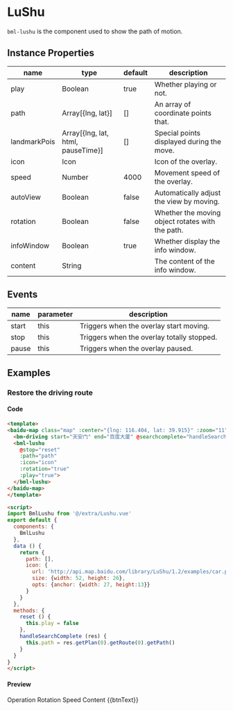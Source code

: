 # LuShu

`bml-lushu` is the component used to show the path of motion.

## Instance Properties

|name|type|default|description|
|------|-----|------|----|
|play|Boolean|true|Whether playing or not.|
|path|Array[{lng, lat}]|[]|An array of coordinate points that.|
|landmarkPois|Array[{lng, lat, html, pauseTime}]|[]|Special points displayed during the move.|
|icon|Icon||Icon of the overlay.|
|speed|Number|4000|Movement speed of the overlay.|
|autoView|Boolean|false|Automatically adjust the view by moving.|
|rotation|Boolean|false|Whether the moving object rotates with the path.|
|infoWindow|Boolean|true|Whether display the info window.|
|content|String||The content of the info window.|

## Events

|name|parameter|description|
|------|----|----|
|start|this|Triggers when the overlay start moving.|
|stop|this|Triggers when the overlay totally stopped.|
|pause|this|Triggers when the overlay paused.|

## Examples

### Restore the driving route

#### Code

```html
<template>
<baidu-map class="map" :center="{lng: 116.404, lat: 39.915}" :zoom="11">
  <bm-driving start="天安门" end="百度大厦" @searchcomplete="handleSearchComplete" :panel="false" :autoViewport="true"></bm-driving>
  <bml-lushu
    @stop="reset"
    :path="path"
    :icon="icon"
    :rotation="true"
    :play="true">
  </bml-lushu>
</baidu-map>
</template>

<script>
import BmlLushu from '@/extra/Lushu.vue'
export default {
  components: {
    BmlLushu
  },
  data () {
    return {
      path: [],
      icon: {
        url: 'http://api.map.baidu.com/library/LuShu/1.2/examples/car.png',
        size: {width: 52, height: 26},
        opts: {anchor: {width: 27, height:13}}
      }
    }
  },
  methods: {
    reset () {
      this.play = false
    },
    handleSearchComplete (res) {
      this.path = res.getPlan(0).getRoute(0).getPath()
    }
  }
}
</script>
```

#### Preview

<doc-preview>
  <baidu-map class="map" :center="{lng: 116.404, lat: 39.915}" :zoom="11">
    <bm-driving start="天安门" end="百度大厦" @searchcomplete="handleSearchComplete" :panel="false" :autoViewport="true"></bm-driving>
    <bml-lushu
      @start="changeBtnText('pause')"
      @stop="changeBtnText('play_arrow')"
      @pause="changeBtnText('play_arrow')"
      :path="path"
      :rotation="rotation"
      :content="content"
      :infoWindow="true"
      :speed="speed"
      :icon="icon"
      :play="play">
    </bml-lushu>
  </baidu-map>
  <md-table>
    <md-table-header>
      <md-table-head>Operation</md-table-head>
      <md-table-head>Rotation</md-table-head>
      <md-table-head>Speed</md-table-head>
      <md-table-head>Content</md-table-head>
    </md-table-header>
    <md-table-body>
      <md-table-row>
        <md-table-cell>
          <md-button class="md-icon-button md-primary" @click="toggle">
            <md-icon>{{btnText}}</md-icon>
          </md-button>
        </md-table-cell>
        <md-table-cell>
          <md-switch v-model="rotation">
          </md-switch>
        </md-table-cell>
        <md-table-cell>
          <md-input-container>
            <md-input v-model.number="speed">
          </md-input-container>
        </md-table-cell>
        <md-table-cell>
          <md-input-container>
            <md-input v-model="content">
          </md-input-container>
        </md-table-cell>
      </md-table-row>
    </md-table-body>
  </md-table>
</doc-preview>

<script>
import BmlLushu from '@/extra/Lushu.vue'
export default {
  components: {
    BmlLushu
  },
  data () {
    return {
      btnText: 'play_arrow',
      path: [],
      rotation: true,
      play: false,
      content: 'My car is here.',
      speed: 5000,
      icon: {
        url: 'http://api.map.baidu.com/library/LuShu/1.2/examples/car.png',
        size: {
          width: 52,
          height: 26
        },
        opts: {
          anchor: {
            width: 27,
            height:13
          }
        }
      }
    }
  },
  methods: {
    changeBtnText (val) {
      this.btnText = val
      if (val === 'play_arrow') {
        this.play = false
      }
    },
    toggle () {
      this.play = !this.play
    },
    handleSearchComplete (res) {
      this.path = res.getPlan(0).getRoute(0).getPath()
    }
  }
}
</script>